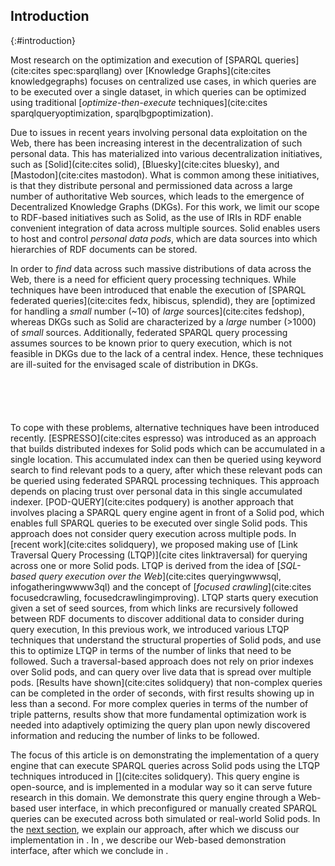 ## Introduction
{:#introduction}

Most research on the optimization and execution of [SPARQL queries](cite:cites spec:sparqllang) over [Knowledge Graphs](cite:cites knowledgegraphs)
focuses on centralized use cases,
in which queries are to be executed over a single dataset, in which queries can be optimized using traditional [*optimize-then-execute* techniques](cite:cites sparqlqueryoptimization, sparqlbgpoptimization).

Due to issues in recent years involving personal data exploitation on the Web,
there has been increasing interest in the decentralization of such personal data.
This has materialized into various decentralization initiatives,
such as [Solid](cite:cites solid), [Bluesky](cite:cites bluesky), and [Mastodon](cite:cites mastodon).
What is common among these initiatives, is that they distribute personal and permissioned data across a large number of authoritative Web sources,
which leads to the emergence of Decentralized Knowledge Graphs (DKGs).
For this work, we limit our scope to RDF-based initiatives such as Solid,
as the use of IRIs in RDF enable convenient integration of data across multiple sources.
Solid enables users to host and control *personal data pods*, which are data sources into which hierarchies of RDF documents can be stored.

In order to *find* data across such massive distributions of data across the Web,
there is a need for efficient query processing techniques.
While techniques have been introduced that enable the execution of [SPARQL federated queries](cite:cites fedx, hibiscus, splendid),
they are [optimized for handling a *small* number (~10) of *large* sources](cite:cites fedshop),
whereas DKGs such as Solid are characterized
by a *large* number (>1000) of *small* sources.
Additionally, federated SPARQL query processing assumes sources to be known prior to query execution,
which is not feasible in DKGs due to the lack of a central index.
Hence, these techniques are ill-suited for the envisaged scale of distribution in DKGs.
<span class="placeholder printonly">
<span style="display: block; height: 5em;"></span>
<!-- This is a dummy placeholder for the ACM first page footnote -->
</span>

To cope with these problems, alternative techniques have been introduced recently.
[ESPRESSO](cite:cites espresso) was introduced as an approach that builds distributed indexes for Solid pods
which can be accumulated in a single location.
This accumulated index can then be queried using keyword search to find relevant pods to a query,
after which these relevant pods can be queried using federated SPARQL processing techniques.
This approach depends on placing trust over personal data in this single accumulated indexer.
[POD-QUERY](cite:cites podquery) is another approach that involves placing a SPARQL query engine agent in front of a Solid pod,
which enables full SPARQL queries to be executed over single Solid pods. This approach does not consider query execution across multiple pods.
In [recent work](cite:cites solidquery), we proposed making use of [Link Traversal Query Processing (LTQP)](cite cites linktraversal)
for querying across one or more Solid pods.
LTQP is derived from the idea of [*SQL-based query execution over the Web*](cite:cites queryingwwwsql, infogatheringwwww3ql)
and the concept of [*focused crawling*](cite:cites focusedcrawling, focusedcrawlingimproving).
LTQP starts query execution given a set of seed sources,
from which links are recursively followed between RDF documents to discover additional data to consider during query execution,
In this previous work, we introduced various LTQP techniques that understand the structural properties of Solid pods,
and use this to optimize LTQP in terms of the number of links that need to be followed.
Such a traversal-based approach does not rely on prior indexes over Solid pods,
and can query over live data that is spread over multiple pods.
[Results have shown](cite:cites solidquery) that non-complex queries can be completed in the order of seconds,
with first results showing up in less than a second.
For more complex queries in terms of the number of triple patterns,
results show that more fundamental optimization work is needed
into adaptively optimizing the query plan upon newly discovered information
and reducing the number of links to be followed.

The focus of this article is on demonstrating the implementation of a query engine
that can execute SPARQL queries across Solid pods using the LTQP techniques introduced in [](cite:cites solidquery).
This query engine is open-source, and is implemented in a modular way so it can serve future research in this domain.
We demonstrate this query engine through a Web-based user interface,
in which preconfigured or manually created SPARQL queries can be executed across both simulated or real-world Solid pods.
In the [next section](#approach), we explain our approach, after which we discuss our implementation in [](#implementation).
In [](#demonstration), we describe our Web-based demonstration interface,
after which we conclude in [](#conclusions).

